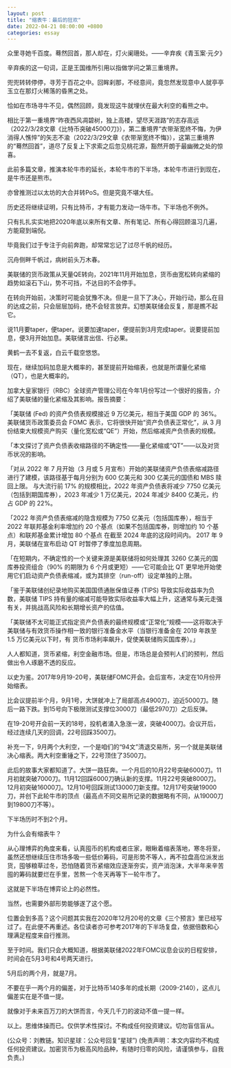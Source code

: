 ```yaml
---
layout: post
title: "缩表牛：最后的狂欢"
date: 2022-04-21 08:00:00 +0800
categories: essay
---
```


众里寻她千百度。蓦然回首，那人却在，灯火阑珊处。——辛弃疾《青玉案·元夕》

辛弃疾的这一句词，正是王国维所引用以指做学问之第三重境界。

兜兜转转停停，寻芳于百花之中。回眸刹那，不经意间，竟忽然发现意中人就亭亭玉立在那灯火稀落的昏黑之处。

恰如在市场寻牛不见，偶然回顾，竟发现这牛就埋伏在最大利空的看熊之中。

相比于第一重境界“昨夜西风凋碧树，独上高楼，望尽天涯路”的志存高远（2022/3/28文章《比特币突破45000刀》），第二重境界“衣带渐宽终不悔，为伊消得人憔悴”的矢志不渝（2022/3/29文章《衣带渐宽终不悔》），这第三重境界的“蓦然回首”，道尽了反复上下求索之后忽见桃花源，豁然开朗于最幽微之处的惊喜。

此前多篇文章，推演本轮牛市的延长，本轮牛市的下半场，本轮牛市进行到现在，是牛市还是熊市。

亦曾推测过以太坊的大合并转PoS。但是究竟不堪大任。

历史还将继续证明，只有比特币，才有能力发动一场牛市。下半场也不例外。

只有扎扎实实地把2020年底以来所有文章、所有笔记、所有心得回顾温习几遍，方能窥到端倪。

毕竟我们过于专注于向前奔跑，却常常忘记了过尽千帆的经历。

沉舟侧畔千帆过，病树前头万木春。

美联储的货币政策从天量QE转向，2021年11月开始加息，货币由宽松转向紧缩的趋势如滚石下山，势不可挡，不达目的不会停手。

在转向开始前，决策时可能会犹豫不决。但是一旦下了决心，开始行动，那么在目的达成之前，只会层层加码，绝不会轻言放弃。幻想美联储会反复，那是瞧不起它。

说11月要taper，便taper。说要加速taper，便提前到3月完成taper。说要提前加息，便3月开始加息。美联储言出信、行必果。

黄鹤一去不复返，白云千载空悠悠。

现在，继续加码加息是大概率的，甚至提前开始缩表，也就是所谓量化紧缩（QT），也是大概率的。

加拿大皇家银行（RBC）全球资产管理公司在今年1月份写过一个很好的报告，介绍了美联储的量化紧缩及其影响。报告摘要：

「美联储 (Fed) 的资产负债表规模接近 9 万亿美元，相当于美国 GDP 的 36%。 美联储货币政策委员会 FOMC 表示，它将很快开始“资产负债表正常化”，从 3 月份结束大规模资产购买（量化宽松或“QE”）开始，然后缩减资产负债表的规模。

「本文探讨了资产负债表收缩路径的不确定性——量化紧缩或“QT”——以及对货币状况的影响。

「对从 2022 年 7 月开始（3 月或 5 月宣布）开始的美联储资产负债表缩减路径进行了建模，该路径基于每月分别为 600 亿美元和 300 亿美元的国债和 MBS 赎回上限。 与大流行前 17% 的规模相比，2022 年资产负债表将减少 7750 亿美元（包括到期国库券），2023 年减少 1 万亿美元，2024 年减少 8400 亿美元，约占 GDP 的 22%。

「2022 年资产负债表缩减的隐含规模为 7750 亿美元（包括国库券），相当于 2022 年联邦基金利率增加约 20 个基点（如果不包括国库券，则增加约 10 个基点）和联邦基金累计增加 80 个基点 在截至 2024 年底的这段时间内。 2017 年 9 月，美联储在宣布启动 QT 时暂停了季度加息周期。

「在短期内，不确定性的一个关键来源是美联储将如何处理其 3260 亿美元的国库券投资组合（90% 的期限为 6 个月或更短）——它可能会比 QT 更早地开始使用它们启动资产负债表缩减，或为其排空（run-off）设定单独的上限。

「鉴于美联储创纪录地购买美国国债通胀保值证券 (TIPS) 导致实际收益率为负数，美联储 TIPS 持有量的缩减可能导致实际收益率大幅上升，这通常与美元走强有关，并挑战高风险和长期增长资产的估值。

「美联储不太可能正式指定资产负债表的最终规模或“正常化”规模——这将取决于美联储与有效货币操作相一致的银行准备金水平（当银行准备金在 2019 年跌至 1.5 万亿美元以下时，有 货币市场利率飙升，促使美联储购买国库券）。」

人人都知道，货币紧缩，利空金融市场。但是，市场总是会预判人们的预判，然后做出令人琢磨不透的反应。

以史为鉴。2017年9月19-20号，美联储FOMC开会。会后宣布，决定在10月份开始缩表。

比会议提前半个月，9月1号，大饼就冲上了局部高点4900刀，迫近5000刀。随后一路下跌。到15号向下极限测试支撑位3000刀（最低2970刀）之后反弹。

在19-20号开会前一天的18号，投机者涌入急涨一波，突破4000刀。会议开后，经过连续几天的回调，22号回踩3500刀。

补充一下，9月两个大利空，一个是咱们的“94文”清退交易所，另一个就是美联储决心缩表。两大利空重锤之下，22号顶住了3500刀。

此后的故事大家都知道了。大饼一路狂奔。一个月后的10月22号突破6000刀。11月初就突破7000刀。11月12回踩6000刀确认新的支撑。11月22号突破8000刀。12月初突破16000刀。12月10号回踩测试13000刀新支撑。12月17号突破19000刀，并创下此轮牛市的顶点（最高点不同交易所记录的数据略有不同，从19000刀到19800刀不等）。

下半场历时不到2个月。

为什么会有缩表牛？

从心理博弈的角度来看，认真囤币的机构或者庄家，眼瞅着缩表落地，寒冬将至，虽然还想继续压住市场多吸一些低价筹码，可是形势不等人，再不拉盘高位派发出货，囤够粮草过冬，恐怕随着货币紧缩效应逐渐夯实，资产消泡沫，大半年来辛苦囤的筹码就要烂在手里，苦熬一个冬天再等下一轮牛市了。

这就是下半场在博弈论上的必然性。

当然，也需要外部形势能够遂了这个愿。

位置会到多高？这个问题其实我在2020年12月20号的文章《三个预言》里已经写过了。在此便不再重述。各位读者亦可参考2017年的下半场复盘，依据倍数和心理满足程度来自行推测。

至于时间。我们只会大概知道，根据美联储2022年FOMC议息会议的日程安排，时间会在5月3号和4号两天进行。

5月后的两个月，就是7月。

不要在乎一两个月的偏差，对于比特币140多年的成长期（2009-2140），这点儿偏差实在是不值一提。

就像对于未来百万刀的大饼而言，今天几千刀的波动不值一提一样。

以上。思维体操而已。仅供学术性探讨。不构成任何投资建议。切勿盲信盲从。

(公众号：刘教链。知识星球：公众号回复“星球”)
(免责声明：本文内容均不构成任何投资建议。加密货币为极高风险品种，有随时归零的风险，请谨慎参与，自我负责。)